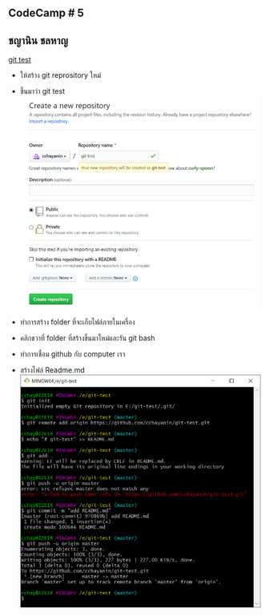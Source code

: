 ## CodeCamp # 5

## ชญานิน ชลหาญ

[git test](https://github.com/cchayanin/git-test)

- ให้สร้าง git reprository ใหม่

- ขึ้นมาว่า git test  
  ![repository](repository.png)

- ทำการสร้าง folder ที่จะเก็บไฟล์ภายในเครื่อง

- คลิกขวาที่ folder ที่สร้างขึ้นมาใหม่และรัน git bash

- ทำการเชื่อม github กับ computer เรา

- สร้างไฟล์ Readme.md  
  ![link](link.png)
